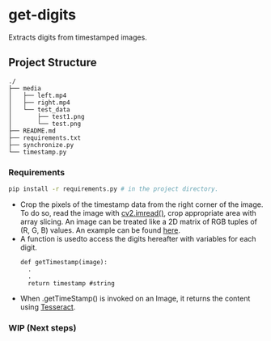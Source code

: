# get-digits
Extracts digits from timestamped images.

## Project Structure
```
./
├── media
│   ├── left.mp4
│   ├── right.mp4
│   └── test_data
│       ├── test1.png
│       └── test.png
├── README.md
├── requirements.txt
├── synchronize.py
└── timestamp.py
```

### Requirements
```bash
pip install -r requirements.py # in the project directory.
```

* Crop the pixels of the timestamp data from the right corner of the image. 
    To do so, read the image with [cv2.imread()](https://opencv-python-tutroals.readthedocs.io/en/latest/py_tutorials/py_gui/py_image_display/py_image_display.html), crop appropriate area with array slicing. An image can be treated like a 2D matrix of RGB tuples of (R, G, B) values. An example can be found [here](https://opencv-python-tutroals.readthedocs.io/en/latest/py_tutorials/py_core/py_basic_ops/py_basic_ops.html).
* A function is usedto access the digits hereafter with variables for each digit.
  ```
  def getTimestamp(image):
    .
    .
    return timestamp #string
   ```
* When .getTimeStamp() is invoked on an Image, it returns the content using [Tesseract](https://github.com/tesseract-ocr/tesseract). 

### WIP (Next steps)

